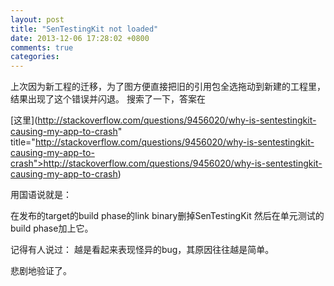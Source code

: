 ```yaml
---
layout: post
title: "SenTestingKit not loaded"
date: 2013-12-06 17:28:02 +0800
comments: true
categories: 
---
```

上次因为新工程的迁移，为了图方便直接把旧的引用包全选拖动到新建的工程里，结果出现了这个错误并闪退。
搜索了一下，答案在

[这里](http://stackoverflow.com/questions/9456020/why-is-sentestingkit-causing-my-app-to-crash" title="http://stackoverflow.com/questions/9456020/why-is-sentestingkit-causing-my-app-to-crash">http://stackoverflow.com/questions/9456020/why-is-sentestingkit-causing-my-app-to-crash)


用国语说就是：

在发布的target的build phase的link binary删掉SenTestingKit
然后在单元测试的build phase加上它。

记得有人说过： 
        越是看起来表现怪异的bug，其原因往往越是简单。

悲剧地验证了。
